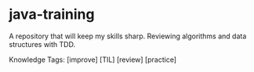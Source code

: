 # java-training
A repository that will keep my skills sharp. Reviewing algorithms and data structures with TDD.

Knowledge Tags:
[improve]
[TIL]
[review]
[practice]
